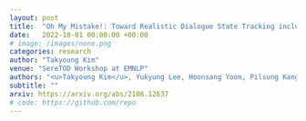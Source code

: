 ```yaml
---
layout: post
title:  "Oh My Mistake!: Toward Realistic Dialogue State Tracking including Turnback Utterances"
date:   2022-10-01 00:00:00 +00:00
# image: /images/none.png
categories: research
author: "Takyoung Kim"
venue: "SereTOD Workshop at EMNLP"
authors: "<u>Takyoung Kim</u>, Yukyung Lee, Hoonsang Yoon, Pilsung Kang, Junseong Bang, Misuk Kim"
subtitle: ""
arxiv: https://arxiv.org/abs/2108.12637
# code: https://github.com/repo
---
```


